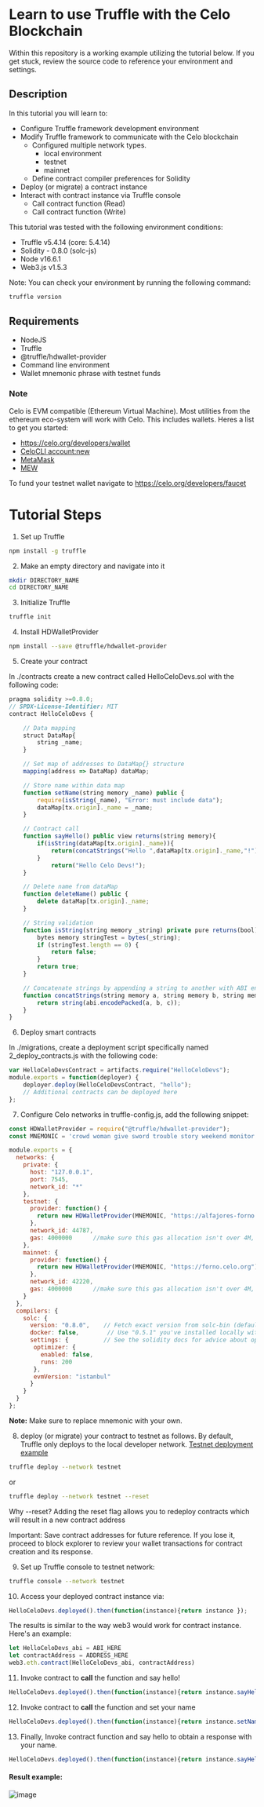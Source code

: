 
# Learn to use Truffle with the Celo Blockchain

Within this repository is a working example utilizing the tutorial below. If you get stuck, review the source code to reference your environment and settings.

## Description
In this tutorial you will learn to:

- Configure Truffle framework development environment
- Modify Truffle framework to communicate with the Celo blockchain
  - Configured multiple network types.
    - local environment
    - testnet
    - mainnet
  - Define contract compiler preferences for Solidity
- Deploy (or migrate) a contract instance
- Interact with contract instance via Truffle console
  - Call contract function (Read)
  - Call contract function (Write)

This tutorial was tested with the following environment conditions:

- Truffle v5.4.14 (core: 5.4.14)
- Solidity - 0.8.0 (solc-js)
- Node v16.6.1
- Web3.js v1.5.3

Note: You can check your environment by running the following command:

```javascript
truffle version
```

## Requirements
- NodeJS
- Truffle
- @truffle/hdwallet-provider
- Command line environment
- Wallet mnemonic phrase with testnet funds

### Note
Celo is EVM compatible (Ethereum Virtual Machine). Most utilities from the ethereum eco-system will work with Celo. This includes wallets. Heres a list to get you started:

- https://celo.org/developers/wallet
- [CeloCLI account:new](https://docs.celo.org/command-line-interface/introduction)
- [MetaMask](https://metamask.io/)
- [MEW](https://www.myetherwallet.com/wallet/create/software?type=mnemonic)

To fund your testnet wallet navigate to https://celo.org/developers/faucet


# Tutorial Steps


1. Set up Truffle

```bash
npm install -g truffle
```

2. Make an empty directory and navigate into it

```bash
mkdir DIRECTORY_NAME
cd DIRECTORY_NAME
```

3. Initialize Truffle

```bash
truffle init
```

4. Install HDWalletProvider

```bash
npm install --save @truffle/hdwallet-provider
```

5. Create your contract

In ./contracts create a new contract called HelloCeloDevs.sol with the following code:

```javascript
pragma solidity >=0.8.0;
// SPDX-License-Identifier: MIT
contract HelloCeloDevs {

    // Data mapping
    struct DataMap{
        string _name;
    }

    // Set map of addresses to DataMap{} structure
    mapping(address => DataMap) dataMap;

    // Store name within data map
    function setName(string memory _name) public {
        require(isString(_name), "Error: must include data");
        dataMap[tx.origin]._name = _name;
    }

    // Contract call
    function sayHello() public view returns(string memory){
        if(isString(dataMap[tx.origin]._name)){
            return(concatStrings("Hello ",dataMap[tx.origin]._name,"!"));
        }
            return("Hello Celo Devs!");
    }

    // Delete name from dataMap
    function deleteName() public {
        delete dataMap[tx.origin]._name;
    }

    // String validation
    function isString(string memory _string) private pure returns(bool){
        bytes memory stringTest = bytes(_string);
        if (stringTest.length == 0) {
            return false;
        }
        return true;
    }

    // Concatenate strings by appending a string to another with ABI encoding
    function concatStrings(string memory a, string memory b, string memory c) internal pure returns (string memory) {
        return string(abi.encodePacked(a, b, c));
    }
}
```


6. Deploy smart contracts

In ./migrations, create a deployment script specifically named 2_deploy_contracts.js with the following code:

```javascript
var HelloCeloDevsContract = artifacts.require("HelloCeloDevs");
module.exports = function(deployer) {
    deployer.deploy(HelloCeloDevsContract, "hello");
    // Additional contracts can be deployed here
};
```

7. Configure Celo networks in truffle-config.js, add the following snippet:

```javascript
const HDWalletProvider = require("@truffle/hdwallet-provider");
const MNEMONIC = 'crowd woman give sword trouble story weekend monitor circle cable humor super';

module.exports = {
  networks: {
    private: {
      host: "127.0.0.1",
      port: 7545,
      network_id: "*"
    },
    testnet: {
      provider: function() {
        return new HDWalletProvider(MNEMONIC, "https://alfajores-forno.celo-testnet.org")
      },
      network_id: 44787,
      gas: 4000000      //make sure this gas allocation isn't over 4M, which is the max
    },
    mainnet: {
      provider: function() {
        return new HDWalletProvider(MNEMONIC, "https://forno.celo.org")
      },
      network_id: 42220,
      gas: 4000000      //make sure this gas allocation isn't over 4M, which is the max
    }
  },
  compilers: {
    solc: {
      version: "0.8.0",    // Fetch exact version from solc-bin (default: truffle's version)
      docker: false,        // Use "0.5.1" you've installed locally with docker (default: false)
      settings: {          // See the solidity docs for advice about optimization and evmVersion
       optimizer: {
         enabled: false,
         runs: 200
       },
       evmVersion: "istanbul"
      }
    }
  }
};
```

__Note:__ Make sure to replace mnemonic with your own.

8. deploy (or migrate) your contract to testnet as follows. By default, Truffle only deploys to the local developer network. 
  [Testnet deployment example](https://alfajores-blockscout.celo-testnet.org/address/0x9442d52bF59e25C977d0920255d1E34a35ebbfCA/contracts)

```bash
truffle deploy --network testnet
```
or
```bash
truffle deploy --network testnet --reset
```

Why --reset? Adding the reset flag allows you to redeploy contracts which will result in a new contract address

Important: Save contract addresses for future reference. If you lose it, proceed to block explorer to review your wallet transactions for contract creation and its response.

9. Set up Truffle console to testnet network:

```bash
truffle console --network testnet
```

10. Access your deployed contract instance via:

```javascript
HelloCeloDevs.deployed().then(function(instance){return instance });
```

The results is similar to the way web3 would work for contract instance. Here's an example:

```javascript
let HelloCeloDevs_abi = ABI_HERE
let contractAddress = ADDRESS_HERE
web3.eth.contract(HelloCeloDevs_abi, contractAddress)
```
11. Invoke contract to __call__ the function and say hello!

```javascript
HelloCeloDevs.deployed().then(function(instance){return instance.sayHello()});
```

12. Invoke contract to __call__ the function and set your name

```javascript
HelloCeloDevs.deployed().then(function(instance){return instance.setName("YOUR_NAME")});
```

13. Finally, Invoke contract function and say hello to obtain a response with your name.

```javascript
HelloCeloDevs.deployed().then(function(instance){return instance.sayHello()});
```

#### Result example:
![image](https://user-images.githubusercontent.com/2653576/137046171-1d9d9aab-d66e-43a9-95c8-3ebc6fd1d142.png)